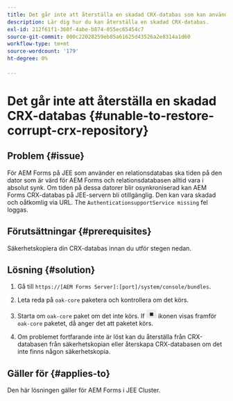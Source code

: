 ```yaml
---
title: Det går inte att återställa en skadad CRX-databas som kan användas på JEE-klusterservern
description: Lär dig hur du kan återställa en skadad CRX-databas.
exl-id: 212f61f1-360f-4abe-b874-055ec65454c7
source-git-commit: 000c22028259eb05a61625d43526a2e8314a1d60
workflow-type: tm+mt
source-wordcount: '179'
ht-degree: 0%

---
```


# Det går inte att återställa en skadad CRX-databas {#unable-to-restore-corrupt-crx-repository}

## Problem {#issue}

För AEM Forms på JEE som använder en relationsdatabas ska tiden på den dator som är värd för AEM Forms och relationsdatabasen alltid vara i absolut synk. Om tiden på dessa datorer blir osynkroniserad kan AEM Forms CRX-databas på JEE-servern bli otillgänglig. Den kan vara skadad och oåtkomlig via URL. The `AuthenticationsupportService missing` fel loggas.

## Förutsättningar {#prerequisites}

Säkerhetskopiera din CRX-databas innan du utför stegen nedan.

## Lösning {#solution}

1. Gå till  `https://[AEM Forms Server]:[port]/system/console/bundles`.

1. Leta reda på `oak-core` paketera och kontrollera om det körs.

1. Starta om `oak-core` paket om det inte körs. If  ![Pausa](/help/forms/using/assets/stop.png) ikonen visas framför `oak-core` paketet, då anger det att paketet körs.

1. Om problemet fortfarande inte är löst kan du återställa från CRX-databasen från säkerhetskopian eller återskapa CRX-databasen om det inte finns någon säkerhetskopia.


## Gäller för {#applies-to}

Den här lösningen gäller för AEM Forms i JEE Cluster.
